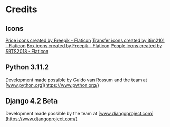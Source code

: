 # Credits

## Icons

[Price icons created by Freepik - Flaticon](https://www.flaticon.com/free-icons/price)
[Transfer icons created by itim2101 - Flaticon](https://www.flaticon.com/free-icons/transfer)
[Box icons created by Freepik - Flaticon](https://www.flaticon.com/free-icons/box)
[People icons created by SBTS2018 - Flaticon](https://www.flaticon.com/free-icons/people)

## Python 3.11.2

Development made possible by Guido van Rossum and the team at [www.python.org](https://www.python.org/)

## Django 4.2 Beta
				
Development made possible by the team at [www.djangoproject.com](https://www.djangoproject.com/)
